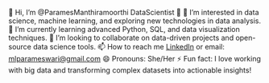 👋 Hi, I’m @ParamesManthiramoorthi DataScientist 👋
👀 I’m interested in data science, machine learning, and exploring new technologies in data analysis.
🌱 I’m currently learning advanced Python, SQL, and data visualization techniques.
💞️ I’m looking to collaborate on data-driven projects and open-source data science tools.
📫 How to reach me [LinkedIn](https://www.linkedin.com/in/paramesmanthiramoorthi/) or email: mlparameswari@gmail.com
😄 Pronouns: She/Her
⚡ Fun fact: I love working with big data and transforming complex datasets into actionable insights!
<!---
ParamesManthiramoorthi26/ParamesManthiramoorthi26 is a ✨ special ✨ repository because its `README.md` (this file) appears on your GitHub profile.
You can click the Preview link to take a look at your changes.
--->
